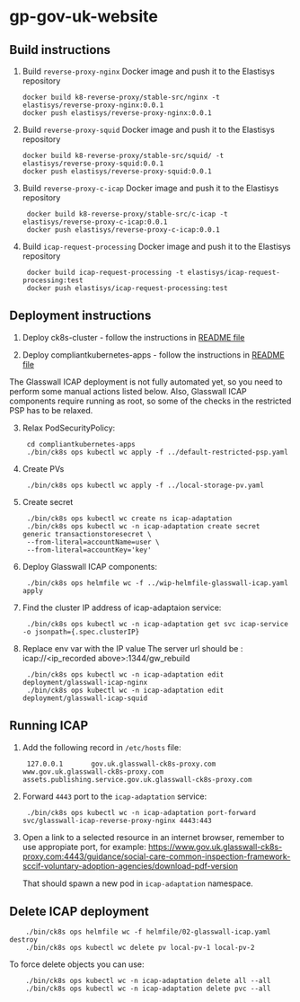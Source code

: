 # gp-gov-uk-website

## Build instructions

1. Build `reverse-proxy-nginx` Docker image and push it to the Elastisys repository

       docker build k8-reverse-proxy/stable-src/nginx -t elastisys/reverse-proxy-nginx:0.0.1
       docker push elastisys/reverse-proxy-nginx:0.0.1

2. Build `reverse-proxy-squid` Docker image and push it to the Elastisys repository

       docker build k8-reverse-proxy/stable-src/squid/ -t elastisys/reverse-proxy-squid:0.0.1
       docker push elastisys/reverse-proxy-squid:0.0.1

3. Build `reverse-proxy-c-icap` Docker image and push it to the Elastisys repository

        docker build k8-reverse-proxy/stable-src/c-icap -t elastisys/reverse-proxy-c-icap:0.0.1
        docker push elastisys/reverse-proxy-c-icap:0.0.1

4. Build `icap-request-processing` Docker image and push it to the Elastisys repository

        docker build icap-request-processing -t elastisys/icap-request-processing:test
        docker push elastisys/icap-request-processing:test

## Deployment instructions

1. Deploy ck8s-cluster - follow the instructions in [README file](ck8s-cluster/README.md)


2. Deploy compliantkubernetes-apps - follow the instructions in [README file](compliantkubernetes-apps/README.md)

The Glasswall ICAP deployment is not fully automated yet, so you need to perform some manual actions listed below.
Also, Glasswall ICAP components require running as root, so some of the checks in the restricted PSP has to be relaxed.

3. Relax PodSecurityPolicy:

        cd compliantkubernetes-apps
        ./bin/ck8s ops kubectl wc apply -f ../default-restricted-psp.yaml

3. Create PVs

        ./bin/ck8s ops kubectl wc apply -f ../local-storage-pv.yaml

4. Create secret

        ./bin/ck8s ops kubectl wc create ns icap-adaptation
        ./bin/ck8s ops kubectl wc -n icap-adaptation create secret  generic transactionstoresecret \
        --from-literal=accountName=user \
        --from-literal=accountKey='key'

5. Deploy Glasswall ICAP components:

        ./bin/ck8s ops helmfile wc -f ../wip-helmfile-glasswall-icap.yaml apply

6. Find the cluster IP address of icap-adaptaion service:

        ./bin/ck8s ops kubectl wc -n icap-adaptation get svc icap-service -o jsonpath={.spec.clusterIP}

7. Replace env var with the IP value
    The server url should be : icap://<ip_recorded above>:1344/gw_rebuild

        ./bin/ck8s ops kubectl wc -n icap-adaptation edit deployment/glasswall-icap-nginx
        ./bin/ck8s ops kubectl wc -n icap-adaptation edit deployment/glasswall-icap-squid

## Running ICAP

1. Add the following record in `/etc/hosts` file:

        127.0.0.1       gov.uk.glasswall-ck8s-proxy.com www.gov.uk.glasswall-ck8s-proxy.com assets.publishing.service.gov.uk.glasswall-ck8s-proxy.com

2. Forward `4443` port to the `icap-adaptation` service:

        ./bin/ck8s ops kubectl wc -n icap-adaptation port-forward svc/glasswall-icap-reverse-proxy-nginx 4443:443

3. Open a link to a selected resource in an internet browser, remember to use appropiate port, for example: https://www.gov.uk.glasswall-ck8s-proxy.com:4443/guidance/social-care-common-inspection-framework-sccif-voluntary-adoption-agencies/download-pdf-version

    That should spawn a new pod in `icap-adaptation` namespace.

## Delete ICAP deployment

        ./bin/ck8s ops helmfile wc -f helmfile/02-glasswall-icap.yaml destroy
        ./bin/ck8s ops kubectl wc delete pv local-pv-1 local-pv-2

To force delete objects you can use:

        ./bin/ck8s ops kubectl wc -n icap-adaptation delete all --all
        ./bin/ck8s ops kubectl wc -n icap-adaptation delete pvc --all
